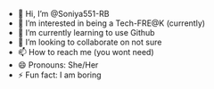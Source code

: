 - 👋 Hi, I’m @Soniya551-RB
- 👀 I’m interested in being a Tech-FRE@K (currently)
- 🌱 I’m currently learning to use Github
- 💞️ I’m looking to collaborate on not sure
- 📫 How to reach me (you wont need)
- 😄 Pronouns: She/Her
- ⚡ Fun fact: I am boring

<!---
Soniya551-RB/Soniya551-RB is a ✨ special ✨ repository because its `README.md` (this file) appears on your GitHub profile.
You can click the Preview link to take a look at your changes.
--->
